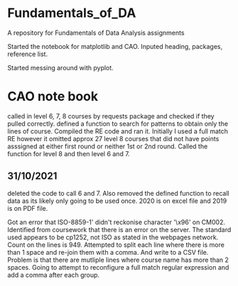 # Fundamentals_of_DA
A repository for Fundamentals of Data Analysis assignments

Started the notebook for matplotlib and CAO. Inputed heading, packages, reference list. 

Started messing around with pyplot. 



# CAO note book
called in level 6, 7, 8 courses by requests package and checked if they pulled correctly. 
defined a function to search for patterns to obtain only the lines of course. 
Compiled the RE code and ran it. 
Initially I used a full match RE however it omitted approx 27 level 8 courses that did not have points asssigned at either first round or neither 1st or 2nd round. 
Called the function for level 8 and then level 6 and 7. 


## 31/10/2021
deleted the code to call 6 and 7.  Also removed the defined function to recall data as its likely only going to be used once. 2020 is on excel file and 2019 is on PDF file. 

Got an error that ISO-8859-1' didn't reckonise character '\x96' on CM002. Identified from coursework that there is an error on the server. The standard used appears to be cp1252, not ISO as stated in the webpages network. 
Count on the lines is 949. 
Attempted to split each line where there is more than 1 space and re-join them with a comma. 
And write to a CSV file. 
Problem is that there are mutliple lines where course name has more than 2 spaces. 
Going to attempt to reconfigure a full match regular expression and add a comma after each group. 